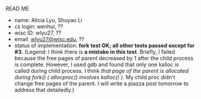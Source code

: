 READ ME

* name: Alicia Lyu, Shuyao Li
* cs login: wenhui, ??
* wisc ID: wlyu27, ??
* email: wlyu27@wisc.edu, ??
* status of implementation: **fork test OK; all other tests passed except for #3.** (Legend: I think there is **a mistake in this test**. Briefly, I failed because the free pages of parent decreased by 1 after the child process is complete. However, I used gdb and found that only one kalloc is called during child process. I think *that page of the parent is allocated during fork() ( allocproc() involves kalloc() )*. My child proc didn't change free pages of the parent. I will write a piazza post tomorrow to address that detailedly.)